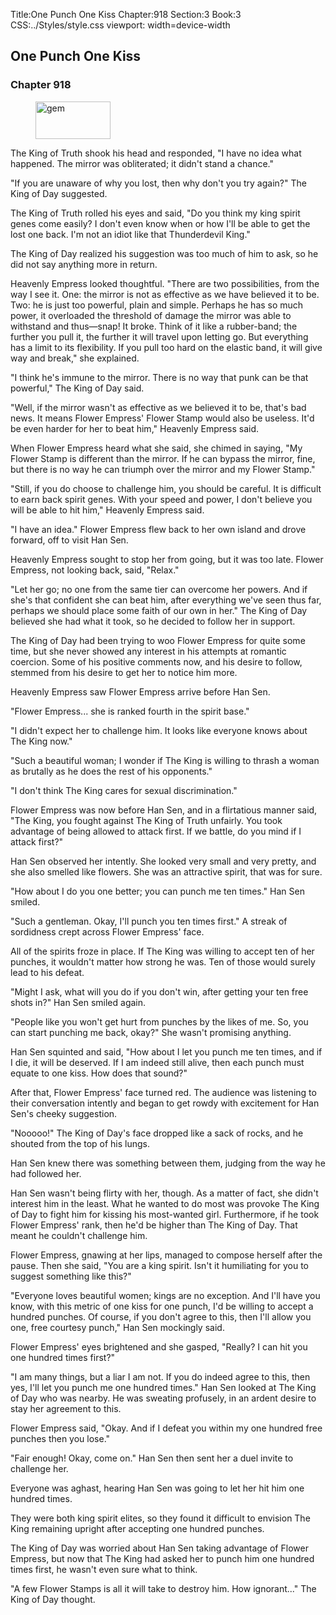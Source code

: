 Title:One Punch One Kiss 
Chapter:918 
Section:3 
Book:3 
CSS:../Styles/style.css 
viewport: width=device-width
  
## One Punch One Kiss
### Chapter 918 
<figure>
	<img src="../Images/gem.gif" alt="gem" id="gem" width="120" height="60" />
</figure>
  

  
  The King of Truth shook his head and responded, "I have no idea what happened. The mirror was obliterated; it didn't stand a chance."

"If you are unaware of why you lost, then why don't you try again?" The King of Day suggested.

The King of Truth rolled his eyes and said, "Do you think my king spirit genes come easily? I don't even know when or how I'll be able to get the lost one back. I'm not an idiot like that Thunderdevil King."

The King of Day realized his suggestion was too much of him to ask, so he did not say anything more in return.

Heavenly Empress looked thoughtful. "There are two possibilities, from the way I see it. One: the mirror is not as effective as we have believed it to be. Two: he is just too powerful, plain and simple. Perhaps he has so much power, it overloaded the threshold of damage the mirror was able to withstand and thus—snap! It broke. Think of it like a rubber-band; the further you pull it, the further it will travel upon letting go. But everything has a limit to its flexibility. If you pull too hard on the elastic band, it will give way and break," she explained.

"I think he's immune to the mirror. There is no way that punk can be that powerful," The King of Day said.

"Well, if the mirror wasn't as effective as we believed it to be, that's bad news. It means Flower Empress' Flower Stamp would also be useless. It'd be even harder for her to beat him," Heavenly Empress said.

When Flower Empress heard what she said, she chimed in saying, "My Flower Stamp is different than the mirror. If he can bypass the mirror, fine, but there is no way he can triumph over the mirror and my Flower Stamp."

"Still, if you do choose to challenge him, you should be careful. It is difficult to earn back spirit genes. With your speed and power, I don't believe you will be able to hit him," Heavenly Empress said.

"I have an idea." Flower Empress flew back to her own island and drove forward, off to visit Han Sen.

Heavenly Empress sought to stop her from going, but it was too late. Flower Empress, not looking back, said, "Relax."

"Let her go; no one from the same tier can overcome her powers. And if she's that confident she can beat him, after everything we've seen thus far, perhaps we should place some faith of our own in her." The King of Day believed she had what it took, so he decided to follow her in support.

The King of Day had been trying to woo Flower Empress for quite some time, but she never showed any interest in his attempts at romantic coercion. Some of his positive comments now, and his desire to follow, stemmed from his desire to get her to notice him more.

Heavenly Empress saw Flower Empress arrive before Han Sen.

"Flower Empress... she is ranked fourth in the spirit base."

"I didn't expect her to challenge him. It looks like everyone knows about The King now."

"Such a beautiful woman; I wonder if The King is willing to thrash a woman as brutally as he does the rest of his opponents."

"I don't think The King cares for sexual discrimination."

Flower Empress was now before Han Sen, and in a flirtatious manner said, "The King, you fought against The King of Truth unfairly. You took advantage of being allowed to attack first. If we battle, do you mind if I attack first?"

Han Sen observed her intently. She looked very small and very pretty, and she also smelled like flowers. She was an attractive spirit, that was for sure.

"How about I do you one better; you can punch me ten times." Han Sen smiled.

"Such a gentleman. Okay, I'll punch you ten times first." A streak of sordidness crept across Flower Empress' face.

All of the spirits froze in place. If The King was willing to accept ten of her punches, it wouldn't matter how strong he was. Ten of those would surely lead to his defeat.

"Might I ask, what will you do if you don't win, after getting your ten free shots in?" Han Sen smiled again.

"People like you won't get hurt from punches by the likes of me. So, you can start punching me back, okay?" She wasn't promising anything.

Han Sen squinted and said, "How about I let you punch me ten times, and if I die, it will be deserved. If I am indeed still alive, then each punch must equate to one kiss. How does that sound?"

After that, Flower Empress' face turned red. The audience was listening to their conversation intently and began to get rowdy with excitement for Han Sen's cheeky suggestion.

"Nooooo!" The King of Day's face dropped like a sack of rocks, and he shouted from the top of his lungs.

Han Sen knew there was something between them, judging from the way he had followed her.

Han Sen wasn't being flirty with her, though. As a matter of fact, she didn't interest him in the least. What he wanted to do most was provoke The King of Day to fight him for kissing his most-wanted girl. Furthermore, if he took Flower Empress' rank, then he'd be higher than The King of Day. That meant he couldn't challenge him.

Flower Empress, gnawing at her lips, managed to compose herself after the pause. Then she said, "You are a king spirit. Isn't it humiliating for you to suggest something like this?"

"Everyone loves beautiful women; kings are no exception. And I'll have you know, with this metric of one kiss for one punch, I'd be willing to accept a hundred punches. Of course, if you don't agree to this, then I'll allow you one, free courtesy punch," Han Sen mockingly said.

Flower Empress' eyes brightened and she gasped, "Really? I can hit you one hundred times first?"

"I am many things, but a liar I am not. If you do indeed agree to this, then yes, I'll let you punch me one hundred times." Han Sen looked at The King of Day who was nearby. He was sweating profusely, in an ardent desire to stay her agreement to this.

Flower Empress said, "Okay. And if I defeat you within my one hundred free punches then you lose."

"Fair enough! Okay, come on." Han Sen then sent her a duel invite to challenge her.

Everyone was aghast, hearing Han Sen was going to let her hit him one hundred times.

They were both king spirit elites, so they found it difficult to envision The King remaining upright after accepting one hundred punches.

The King of Day was worried about Han Sen taking advantage of Flower Empress, but now that The King had asked her to punch him one hundred times first, he wasn't even sure what to think.

"A few Flower Stamps is all it will take to destroy him. How ignorant..." The King of Day thought.
